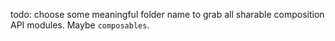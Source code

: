 todo: choose some meaningful folder name to grab all sharable composition API modules. Maybe `composables`.